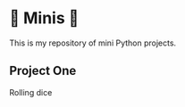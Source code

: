 # :candy: Minis :candy:
This is my repository of mini Python projects.

## Project One
Rolling dice
